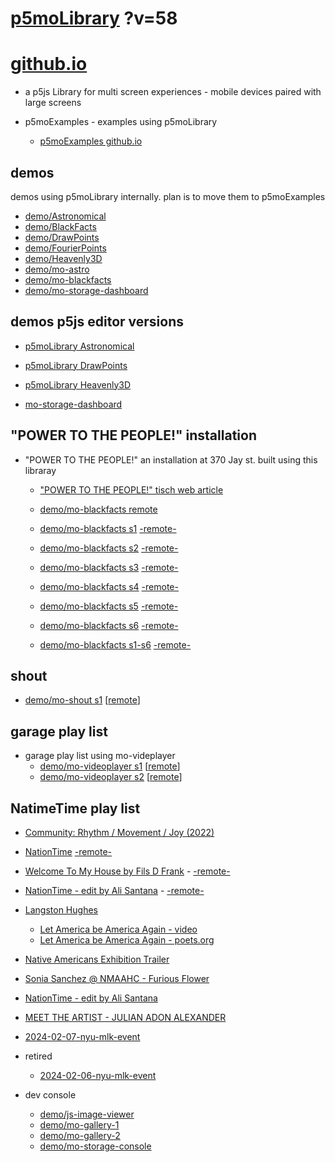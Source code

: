 # [p5moLibrary](https://github.com/molab-itp/p5moLibrary) ?v=58

# [github.io](https://molab-itp.github.io/p5moLibrary/src?v=58)

- a p5js Library for multi screen experiences - mobile devices paired with large screens

- p5moExamples - examples using p5moLibrary

  - [ p5moExamples github.io ](https://molab-itp.github.io/p5moExamples)

## demos

demos using p5moLibrary internally. plan is to move them to p5moExamples

- [demo/Astronomical](demo/Astronomical?v=58)
- [demo/BlackFacts](demo/BlackFacts?v=58)
- [demo/DrawPoints](demo/DrawPoints?v=58)
- [demo/FourierPoints](demo/FourierPoints?v=58)
- [demo/Heavenly3D](demo/Heavenly3D?v=58)
- [demo/mo-astro](demo/mo-astro?v=58)
- [demo/mo-blackfacts](demo/mo-blackfacts?v=58)
- [demo/mo-storage-dashboard](demo/mo-storage-dashboard?v=58)

## demos p5js editor versions

- [p5moLibrary Astronomical](https://editor.p5js.org/jht9629-nyu/sketches/iIIAb8KIDr)

- [p5moLibrary DrawPoints](https://editor.p5js.org/jht9629-nyu/sketches/TQyVoswjQ)

- [p5moLibrary Heavenly3D](https://editor.p5js.org/jht9629-nyu/sketches/6VM5IMP4m)

- [mo-storage-dashboard](https://editor.p5js.org/jht9629-nyu/sketches/Osz28nOS9)

## "POWER TO THE PEOPLE!" installation

- "POWER TO THE PEOPLE!" an installation at 370 Jay st. built using this libraray

  - ["POWER TO THE PEOPLE!" tisch web article](https://tisch.nyu.edu/itp/news/spring-2024/community-facing-interactive-installations-on-the-ground-floor-o)

  - [demo/mo-blackfacts remote](demo/mo-blackfacts?v=58)
  - [demo/mo-blackfacts s1](demo/mo-blackfacts?v=58&group=s1&qrcode=mo-blackfacts-qrcode-1.png) [-remote-](demo/mo-blackfacts?v=58&group=s1)
  - [demo/mo-blackfacts s2](demo/mo-blackfacts?v=58&group=s2&qrcode=mo-blackfacts-qrcode-2.png) [-remote-](demo/mo-blackfacts?v=58&group=s2)
  - [demo/mo-blackfacts s3](demo/mo-blackfacts?v=58&group=s3&qrcode=mo-blackfacts-qrcode-3.png) [-remote-](demo/mo-blackfacts?v=58&group=s3)
  - [demo/mo-blackfacts s4](demo/mo-blackfacts?v=58&group=s4&qrcode=mo-blackfacts-qrcode-4.png) [-remote-](demo/mo-blackfacts?v=58&group=s4)
  - [demo/mo-blackfacts s5](demo/mo-blackfacts?v=58&group=s5&qrcode=mo-blackfacts-qrcode-5.png) [-remote-](demo/mo-blackfacts?v=58&group=s5)
  - [demo/mo-blackfacts s6](demo/mo-blackfacts?v=58&group=s6&qrcode=mo-blackfacts-qrcode-6.png) [-remote-](demo/mo-blackfacts?v=58&group=s6)
  - [demo/mo-blackfacts s1-s6](demo/mo-blackfacts?v=58&group=s1,s2,s3,s4,s5,s6&qrcode=mo-blackfacts-qrcode-1-6.png) [-remote-](demo/mo-blackfacts?v=58&group=s1,s2,s3,s4,s5,s6)

## shout

- [demo/mo-shout s1](demo/mo-shout?v=58&group=s1&qrcode=mo-shout-qrcode-1.png) [[remote](qrcode/mo-shout.html?v=58&group=s1)]
<!-- https://molab-itp.github.io/p5moLibrary/src/qrcode/mo-shout.html?group=s1 -->

## garage play list

- garage play list using mo-videplayer
  - [demo/mo-videoplayer s1](demo/mo-videoplayer?v=58&group=s1&qrcode=mo-videoplayer-qrcode-1.png)
    [[remote](qrcode/mo-videoplayer.html?v=58&group=s1)]
  - [demo/mo-videoplayer s2](demo/mo-videoplayer?v=58&group=s2&qrcode=mo-videoplayer-qrcode-2.png)
    [[remote](qrcode/mo-videoplayer.html?v=58&group=s2)]

## NatimeTime play list

- [Community: Rhythm / Movement / Joy (2022)](demo/mo-videoplayer/index.html?playlist=8HfVf69nUX0)

- [NationTime](demo/mo-videoplayer/index.html?qrcode=NationTime.png) [-remote-](demo/mo-videoplayer/index.html)

- [Welcome To My House by Fils D Frank](demo/mo-videoplayer/?playlist=kinLtCLHYvo&title=Welcome%20To%20My%20House%20by%20Fils%20D%20Frank&qrcode=NationTime.png) - [-remote-](demo/mo-videoplayer/?playlist=kinLtCLHYvo&title=Welcome%20To%20My%20House%20by%20Fils%20D%20Frank)

- [NationTime - edit by Ali Santana](demo/mo-videoplayer/?playlist=-UtKxghWlvY&title=NationTime%20-%20ELUCID%20-%20BETAMAX&qrcode=NationTime.png) - [-remote-](demo/mo-videoplayer/?playlist=-UtKxghWlvY&title=NationTime%20-%20ELUCID%20-%20BETAMAX)

- [Langston Hughes ](demo/BlackFacts?playlist=XzI3huqpCi4)

  - [Let America be America Again - video](demo/mo-blackfacts?playlist=CFNM8GB_Yp0&title=%E2%98%85)
  - [Let America be America Again - poets.org](https://poets.org/poem/let-america-be-america-again)

- [Native Americans Exhibition Trailer](demo/BlackFacts?playlist=hpjNGTYvpxw)

- [Sonia Sanchez @ NMAAHC - Furious Flower](demo/mo-blackfacts?playlist=FNLp8e-cfgk&title=Sonia%20Sanchez)

- [NationTime - edit by Ali Santana](demo/mo-videoplayer?playlist=-UtKxghWlvY&title=NationTime%20-%20ELUCID%20-%20BETAMAX&qrcode=NationTime.png)

- [MEET THE ARTIST - JULIAN ADON ALEXANDER](demo/mo-blackfacts?playlist=wk0La_2igws&title=MEET%20THE%20ARTIST%20-%20JULIAN%20ADON%20ALEXANDE%20-%20What%20it%20is&qrcode=JULIAN.png)

- [2024-02-07-nyu-mlk-event](demo/mo-blackfacts?playlist=lG758MniLYg&qrcode=annoucement-01.png&title=2024-02-07-nyu-mlk-event)

- retired

  - [2024-02-06-nyu-mlk-event](demo/mo-blackfacts?playlist=zbRz5xTaLYI&qrcode=annoucement-01.png&title=2024-02-06-nyu-mlk-event)
  <!-- - [Weapons of White Destruction - TJ](demo/mo-blackfacts?playlist=ob8YQPGJiHY&title=Weapons%20of%20White%20Destruction%20-%20TJ&&qrcode=TJ.png) -->

- dev console

  - [demo/js-image-viewer](demo/js-image-viewer?v=58)
  - [demo/mo-gallery-1](demo/mo-gallery-1?v=58)
  - [demo/mo-gallery-2](demo/mo-gallery-2?v=58)
  - [demo/mo-storage-console](demo/mo-storage-console?v=58)

<!--

- retired
  - [demo/mo-astro-host-0](demo/mo-astro-host-0?v=58)
  - [demo/mo-astro-host-1](demo/mo-astro-host-1?v=58)
  - [demo/mo-astro-remote-0](demo/mo-astro-remote-0?v=58)
  - [demo/mo-astro-remote-1](demo/mo-astro-remote-1?v=58)

  - [demo/mo-blackfacts-host](demo/mo-blackfacts-host?v=58)
  - [demo/mo-blackfacts-remote](demo/mo-blackfacts-remote?v=58)

# https://www.youtube.com/watch?v=hpjNGTYvpxw
# The Land Carries Our Ancestors: Contemporary Art by Native Americans Exhibition Trailer

 -->
